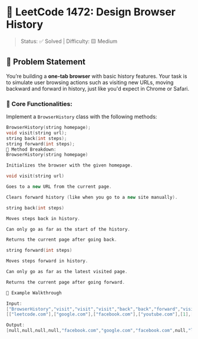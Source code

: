 # 🧠 LeetCode 1472: Design Browser History

> Status: ✅ Solved | Difficulty: 🟨 Medium

## 📌 Problem Statement

You’re building a **one-tab browser** with basic history features. Your task is to simulate user browsing actions such as visiting new URLs, moving backward and forward in history, just like you'd expect in Chrome or Safari.

### 🎯 Core Functionalities:

Implement a `BrowserHistory` class with the following methods:

```cpp
BrowserHistory(string homepage);
void visit(string url);
string back(int steps);
string forward(int steps);
🔨 Method Breakdown:
BrowserHistory(string homepage)

Initializes the browser with the given homepage.

void visit(string url)

Goes to a new URL from the current page.

Clears forward history (like when you go to a new site manually).

string back(int steps)

Moves steps back in history.

Can only go as far as the start of the history.

Returns the current page after going back.

string forward(int steps)

Moves steps forward in history.

Can only go as far as the latest visited page.

Returns the current page after going forward.

🧪 Example Walkthrough

Input:
["BrowserHistory","visit","visit","visit","back","back","forward","visit","forward","back","back"]
[["leetcode.com"],["google.com"],["facebook.com"],["youtube.com"],[1],[1],[1],["linkedin.com"],[2],[2],[7]]

Output:
[null,null,null,null,"facebook.com","google.com","facebook.com",null,"linkedin.com",